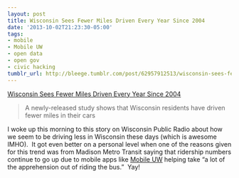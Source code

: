 ```yaml
---
layout: post
title: Wisconsin Sees Fewer Miles Driven Every Year Since 2004
date: '2013-10-02T21:23:30-05:00'
tags:
- mobile
- Mobile UW
- open data
- open gov
- civic hacking
tumblr_url: http://bleege.tumblr.com/post/62957912513/wisconsin-sees-fewer-miles-driven-every-year-since
---
```


[Wisconsin Sees Fewer Miles Driven Every Year Since 2004](http://www.wpr.org/wisconsin-sees-fewer-miles-driven-every-year-2004)

> A newly-released study shows that Wisconsin residents have driven fewer miles in their cars

I woke up this morning to this story on Wisconsin Public Radio about how we seem to be driving less in Wisconsin these days (which is awesome IMHO).  It got even better on a personal level when one of the reasons given for this trend was from Madison Metro Transit saying that ridership numbers continue to go up due to mobile apps like [Mobile UW](https://mobile.wisc.edu/) helping take “a lot of the apprehension out of riding the bus.”  Yay!
